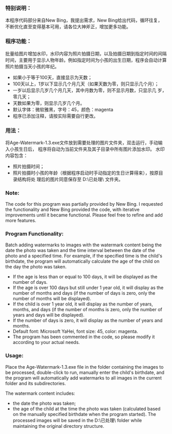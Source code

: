 ### 特别说明：
本程序代码部分来自New Bing，我提出需求，New Bing给出代码，循环往复，不断优化直至变得基本可用，请各位大神斧正，增加更多功能。

### 程序功能：

批量给图片增加水印，水印内容为照片拍摄日期，以及拍摄日期到指定时间的间隔时间，主要用于显示人物年龄。例如指定时间为小孩的出生日期，程序会自动计算照片拍摄当天小孩的年纪。
- 如果小于等于100天，直接显示为天数； 
- 100天以上，1岁以下显示几个月几天（如果天数为零，则只显示几个月）； 
- 一岁以后显示几岁几个月几天，其中月数为零，则不显示月数，只显示几 岁，零几天； 
- 天数如果为零，则显示几岁几个月。 
- 默认字体：微软雅黑，字号：45，颜色：magenta
- 程序已添加注释，请按实际需要自行更改。

### 用法：

将Age-Watermark-1.3.exe文件放到需要处理的图片文件夹，双击运行，手动输入小孩生日后， 程序将自动为当前文件夹及其子目录中所有图片添加水印。
水印内容包含：
- 照片拍摄时间；
- 照片拍摄时小孩的年龄（根据程序启动时手动指定的生日计算得来），按原目录结构将处 理后的图片同意保存至 D:\已处理\ 文件夹。

### Note: 

The code for this program was partially provided by New Bing. I requested the functionality and New Bing provided the code, with iterative improvements until it became functional. Please feel free to refine and add more features.

### Program Functionality:

Batch adding watermarks to images with the watermark content being the date the photo was taken and the time interval between the date of the photo and a specified time. For example, if the specified time is the child's birthdate, the program will automatically calculate the age of the child on the day the photo was taken.
- If the age is less than or equal to 100 days, it will be displayed as the number of days. 
- If the age is over 100 days but still under 1 year old, it will display as the number of months and days (if the number of days is zero, only the number of months will be displayed). 
- If the child is over 1 year old, it will display as the number of years, months, and days (if the number of months is zero, only the number of years and days will be displayed).
- If the number of days is zero, it will display as the number of years and months.
- Default font: Microsoft YaHei, font size: 45, color: magenta.
- The program has been commented in the code, so please modify it according to your actual needs.

### Usage: 
Place the Age-Watermark-1.3.exe file in the folder containing the images to be processed, double-click to run, manually enter the child's birthdate, and the program will automatically add watermarks to all images in the current folder and its subdirectories.

The watermark content includes: 
- the date the photo was taken; 
- the age of the child at the time the photo was taken (calculated based on the manually specified birthdate when the program started). The processed images will be saved in the D:\已处理\ folder while maintaining the original directory structure.
